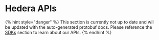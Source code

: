 # Hedera APIs

{% hint style="danger" %}
This section is currently not up to date and will be updated with the auto-generated protobuf docs. Please reference the [SDKs](../../) section to learn about our APIs.
{% endhint %}
